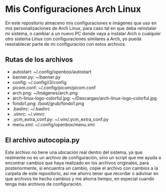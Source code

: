 # Mis Configuraciones Arch Linux

En este repositorio almaceno mis configuraciones e imágenes que uso en mis personalizaciones de Arch Linux, para caso tal en que deba reinstalar mi sistema, o cambiar a un nuevo PC donde vaya a instalar Arch o cualquier otro sistema Linux con configuraciones similares a Arch, yo pueda reestablecer parte de mi configuración con estos archivos.

## Rutas de los archivos

- autostart: ~/.config/openbox/autostart
- banner.py: ~/banner.py
- config: ~/.config/i3/config
- picom.conf: ~/.config/picom/picom.conf
- arch.png: ~/Imágenes/arch.png
- arch-linux-logo-colorful.jpg: ~/Descargas/arch-linux-logo-colorful.jpg
- fondo1.png: /boot/grub/fondo1.png
- .bashrc: ~/.bashrc
- .vimrc: ~/.vimrc
- .ycm_extra_conf.py: ~/.vim/.ycm_extra_conf.py
- menu.xml: ~/.config/openbox/menu.xml

## El archivo autocopia.py

Este archivo no tiene una ubicación real dentro del sistema, ya que realmente no es un archivo de configuración, sino un script que me ayuda a encontrar cambios que haya realizado en los archivos originales, para posteriormente, si encuentra un cambio, copie el archivo con cambios a la carpeta de este repositorio, así me ahorro tener que recordar o adivinar en que archivos he hecho cambios y me ahorra tiempo, en especial cuando tenga más archivos de configuración.
